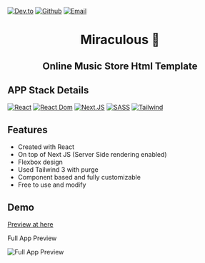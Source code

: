 [![Dev.to](https://img.shields.io/twitter/url?color=green&label=Dev.to&logo=dev.to&logoColor=yellow&style=for-the-badge)](https://miraculous-app.netlify.app/)
[![Github](https://img.shields.io/twitter/url?color=green&label=Github&logo=github&logoColor=white&style=for-the-badge)](https://github.com/soumyadip001)
[![Email](https://img.shields.io/twitter/url?color=green&label=Email&logo=gmail&logoColor=red&style=for-the-badge)](mailto:soumyadiphazra@gmail.com)

<h1 align="center">Miraculous 🎵</h1>
<h2 align="center">Online Music Store Html Template</h2>

## APP Stack Details

[![React](https://img.shields.io/badge/react-17.02-brightgreen)](https://reactjs.org/)
[![React Dom](https://img.shields.io/badge/react--dom-17.02-brightgreen)](https://reactjs.org/)
[![Next.JS](https://img.shields.io/badge/next-latest-yellowgreen)](https://nextjs.org/)
[![SASS](https://img.shields.io/badge/sass-1.49-red)](https://reactjs.org/)
[![Tailwind](https://img.shields.io/badge/tailwindcss-3.0-red)](https://tailwindcss.com/)

## Features

- Created with React
- On top of Next JS (Server Side rendering enabled)
- Flexbox design
- Used Tailwind 3 with purge
- Component based and fully customizable
- Free to use and modify

## Demo

[Preview at here](https://miraculous-app.netlify.app/)

Full App Preview

![Full App Preview](https://github.com/soumyadip001/Miraculous/blob/main/docs/fullScreen.png)
